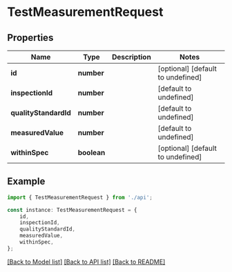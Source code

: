 # TestMeasurementRequest


## Properties

Name | Type | Description | Notes
------------ | ------------- | ------------- | -------------
**id** | **number** |  | [optional] [default to undefined]
**inspectionId** | **number** |  | [default to undefined]
**qualityStandardId** | **number** |  | [default to undefined]
**measuredValue** | **number** |  | [default to undefined]
**withinSpec** | **boolean** |  | [optional] [default to undefined]

## Example

```typescript
import { TestMeasurementRequest } from './api';

const instance: TestMeasurementRequest = {
    id,
    inspectionId,
    qualityStandardId,
    measuredValue,
    withinSpec,
};
```

[[Back to Model list]](../README.md#documentation-for-models) [[Back to API list]](../README.md#documentation-for-api-endpoints) [[Back to README]](../README.md)
